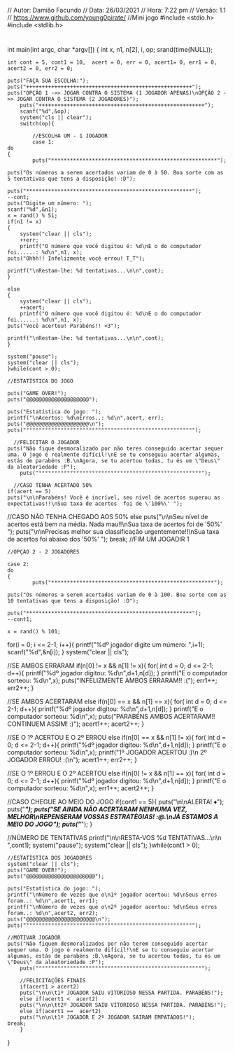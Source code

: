 // Autor: Damião Facundo
// Data: 26/03/2021
//  Hora: 7:22 pm
// Versão: 1.1
// https://www.github.com/young0pirate/
//Mini jogo 
#include <stdio.h>
#include <stdlib.h>
#
int main(int argc, char *argv[])
{
	int x, n1, n[2], i,  op;
	srand(time(NULL));
	
	int cont = 5, cont1 = 10,  acert = 0, err = 0, acert1= 0, err1 = 0, acert2 = 0, err2 = 0;
	
	puts("FAÇA SUA ESCOLHA:");
	puts("+++++++++++++++++++++++++++++++++++++++++++++++++++++");
	puts("OPÇÃO 1 ->> JOGAR CONTRA O SISTEMA (1 JOGADOR APENAS)\nOPÇÃO 2 ->> JOGAR CONTRA O SISTEMA (2 JOGADORES)");
		puts("+++++++++++++++++++++++++++++++++++++++++++++++++++++");
		scanf("%d",&op);
		system("cls || clear");
		switch(op){
			
			//ESCOLHA UM - 1 JOGADOR
			case 1:
	do
	{
			puts("*****************************************************");
			
	puts("Os números a serem acertados variam de 0 à 50. Boa sorte com as 5 tentativas que tens a disposição! :D");
	
	puts("*****************************************************");
	--cont;
	puts("Digite um número: ");
	scanf("%d",&n1);
	x = rand() % 51;
	if(n1 != x)
	{
		system("clear || cls");
		++err;
		printf("O número que você digitou é: %d\nE o do computador foi......: %d\n",n1, x);
	puts("Ohhh!! Infelizmente você errou! T_T");
	
	printf("\nRestam-lhe: %d tentativas...\n\n",cont);
	}
	
	else
	{
		system("clear || cls");
		++acert;
		printf("O número que você digitou é: %d\nE o do computador foi......: %d\n",n1, x);
	puts("Você acertou! Parabéns!! <3");
	
	printf("\nRestam-lhe: %d tentativas...\n\n",cont);
	}
	
	system("pause");
	system("clear || cls");
	}while(cont > 0);
	
	//ESTATÍSTICA DO JOGO
	
	puts("GAME OVER!");
	puts("@@@@@@@@@@@@@@@@@@@@");
	
	puts("Estatística do jogo: ");
	printf("\nAcertos: %d\nErros..: %d\n",acert, err);
	puts("@@@@@@@@@@@@@@@@@@@@\n");
	puts("°°°°°°°°°°°°°°°°°°°°°°°°°°°°°°°°°°°°°°°°°°°°°°°°°°°°°");
	
	  //FELICITAR O JOGADOR
	puts("Não fique desmoralizado por não teres conseguido acertar sequer uma. O jogo é realmente difícil!\nE se tu conseguiu acertar algumas, estás de parabéns :B.\nAgora, se tu acertou todas, tu és um \"Deus\" da aleatoriedade :P");
		puts("°°°°°°°°°°°°°°°°°°°°°°°°°°°°°°°°°°°°°°°°°°°°°°°°°°°°");
	
	  //CASO TENHA ACERTADO 50%
	if(acert == 5)
	puts("\n\nParabéns! Você é incrível, seu nível de acertos superou as expectativas!!\nSua taxa de acertos  foi de \'100%\' ");
	
 //CASO NÃO TENHA CHEGADO AOS 50%
	else
	puts("\n\nSeu nível de acertos está bem na média. Nada mau!!\nSua taxa de acertos  foi de \'50%\' ");
	puts("\n\nPrecisas melhor sua classificação urgentemente!!\nSua taxa de acertos  foi abaixo dos  \'50%\' ");
	break;
	//FIM UM JOGADIR 1
	
	//OPÇÃO 2 - 2 JOGADORES
	
	case 2:
	do
	{
			puts("****************************************************");
			
	puts("Os números a serem acertados variam de 0 à 100. Boa sorte com as 10 tentativas que tens a disposição! :D");
	
	puts("*****************************************************");
	--cont1;
	
	x = rand() % 101;
   for(i = 0; i <= 2-1; i++){
   	printf("%dº jogador digite um número: ",i+1);
   	scanf("%d",&n[i]);
   }
   system("clear || cls");
   
   //SE AMBOS ERRARAM
   if(n[0] != x && n[1] != x){
   	for( int d = 0; d <= 2-1; d++){
   	printf("%dº jogador digitou: %d\n",d+1,n[d]);
   	}
   	printf("E o computador sorteou: %d\n",x);       puts("INFELIZMENTE AMBOS ERRARAM!! :(");
   	err1++;
   	err2++;
   }
   
   //SE AMBOS ACERTARAM
   else if(n[0] == x && n[1] == x){
   	for( int d = 0; d <= 2-1; d++){
   	printf("%dº jogador digitou: %d\n",d+1,n[d]);
   	}
   	printf("E o computador sorteou: %d\n",x);
   	puts("PARABÉNS AMBOS ACERTARAM!! CONTINUEM ASSIM! :)");
   	acert1++;
   	acert2++;
   }
   
   //SE O 1º ACERTOU E O 2º ERROU
   else if(n[0] == x && n[1] != x){
   	for( int d = 0; d <= 2-1; d++){
   	printf("%dº jogador digitou: %d\n",d+1,n[d]);
   	}
   	printf("E o computador sorteou: %d\n",x);       printf("1º JOGADOR ACERTOU :)\n 2º JOGADOR ERROU! :(\n");
   	acert1++;
   	err2++;
   }
   
   //SE O 1º ERROU E O 2º ACERTOU
   else if(n[0] != x && n[1] == x){
   	for( int d = 0; d <= 2-1; d++){
   	printf("%dº jogador digitou: %d\n",d+1,n[d]);
   	}
   	printf("E o computador sorteou: %d\n",x);       err1++;
   	acert2++;
   }
   
   //CASO CHEGUE AO MEIO DO JOGO
   if(cont1 == 5){
  puts("\n\nALERTA! ♦");
  puts("*****************************************************");
   puts("SE AINDA NÃO ACERTARAM NENHUMA VEZ, MELHOR\nREPENSERAM VOSSAS ESTRATÉGIAS! :@.\nJÁ ESTAMOS A MEIO DO JOGO");
   puts("*****************************************************");
   }
   
   //NÚMERO DE TENTATIVAS
   printf("\n\nRESTA-VOS %d TENTATIVAS...\n\n ",cont1);
   system("pause");
	system("clear || cls");
	}while(cont1 > 0);
	
	//ESTATÍSTICA DOS JOGADORES
	system("clear || cls");
	puts("GAME OVER!");
	puts("@@@@@@@@@@@@@@@@@@@@@@");
	
	puts("Estatística do jogo: ");
	printf("\nNúmero de vezes que o\n1º jogador acertou: %d\nSeus erros foram..: %d\n",acert1, err1);
	printf("\nNúmero de vezes que o\n2º jogador acertou: %d\nSeus erros foram..: %d\n",acert2, err2);
	puts("@@@@@@@@@@@@@@@@@@@@@@\n");
	puts("°°°°°°°°°°°°°°°°°°°°°°°°°°°°°°°°°°°°°°°°°°°°°°°°°°°°°");
	
	//MOTIVAR JOGADOR
	puts("Não fiquem desmoralizados por não terem conseguido acertar sequer uma. O jogo é realmente difícil!\nE se tu conseguiu acertar algumas, estás de parabéns :B.\nAgora, se tu acertou todas, tu és um \"Deus\" da aleatoriedade :P");
		puts("°°°°°°°°°°°°°°°°°°°°°°°°°°°°°°°°°°°°°°°°°°°°°°°°°°°°");
		
		//FELICITAÇÕES FINAIS
		if(acert1 > acert2)
		puts("\n\n\t1º JOGADOR SAIU VITORIOSO NESSA PARTIDA. PARABÉNS!");
		else if(acert1 <  acert2)
		puts("\n\n\tt2º JOGADOR SAIU VITORIOSO NESSA PARTIDA. PARABÉNS!");
		else if(acert1 ==  acert2)
		puts("\n\n\t1º JOGADOR E 2º JOGADOR SAIRAM EMPATADOS!");
	break;
		}
}
